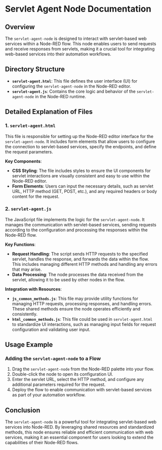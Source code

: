 
# Servlet Agent Node Documentation

## Overview
The `servlet-agent-node` is designed to interact with servlet-based web services within a Node-RED flow. This node enables users to send requests and receive responses from servlets, making it a crucial tool for integrating web-based services into their automation workflows.

## Directory Structure

- **`servlet-agent.html`**: This file defines the user interface (UI) for configuring the `servlet-agent-node` in the Node-RED editor.
- **`servlet-agent.js`**: Contains the core logic and behavior of the `servlet-agent-node` in the Node-RED runtime.

## Detailed Explanation of Files

### 1. `servlet-agent.html`
This file is responsible for setting up the Node-RED editor interface for the `servlet-agent-node`. It includes form elements that allow users to configure the connection to servlet-based services, specify the endpoints, and define the request parameters.

**Key Components**:
- **CSS Styling**: The file includes styles to ensure the UI components for servlet interactions are visually consistent and easy to use within the Node-RED editor.
- **Form Elements**: Users can input the necessary details, such as servlet URL, HTTP method (GET, POST, etc.), and any required headers or body content for the request.

### 2. `servlet-agent.js`
The JavaScript file implements the logic for the `servlet-agent-node`. It manages the communication with servlet-based services, sending requests according to the configuration and processing the responses within the Node-RED flow.

**Key Functions**:
- **Request Handling**: The script sends HTTP requests to the specified servlet, handles the response, and forwards the data within the flow. This includes managing different HTTP methods and handling any errors that may arise.
- **Data Processing**: The node processes the data received from the servlet, allowing it to be used by other nodes in the flow.

**Integration with Resources**:
- **`js_common_methods.js`**: This file may provide utility functions for managing HTTP requests, processing responses, and handling errors. These shared methods ensure the node operates efficiently and consistently.
- **`html_common_methods.js`**: This file could be used in `servlet-agent.html` to standardize UI interactions, such as managing input fields for request configuration and validating user input.

## Usage Example

### Adding the `servlet-agent-node` to a Flow
1. Drag the `servlet-agent-node` from the Node-RED palette into your flow.
2. Double-click the node to open its configuration UI.
3. Enter the servlet URL, select the HTTP method, and configure any additional parameters required for the request.
4. Deploy the flow to enable communication with servlet-based services as part of your automation workflow.

## Conclusion
The `servlet-agent-node` is a powerful tool for integrating servlet-based web services into Node-RED. By leveraging shared resources and standardized methods, this node ensures reliable and efficient communication with web services, making it an essential component for users looking to extend the capabilities of their Node-RED flows.
